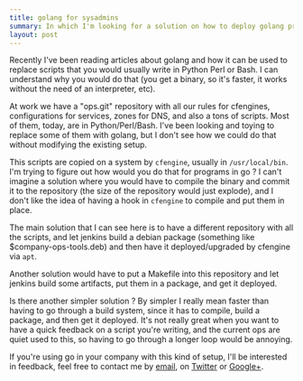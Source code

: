 ```yaml
---
title: golang for sysadmins
summary: In which I'm looking for a solution on how to deploy golang programs
layout: post
---
```


Recently I've been reading articles about golang and how it can be used to replace scripts that you would usually write in Python Perl or Bash. I can understand why you would do that (you get a binary, so it's faster, it works without the need of an interpreter, etc).

At work we have a "ops.git" repository with all our rules for cfengines, configurations for services, zones for DNS, and also a tons of scripts. Most of them, today, are in Python/Perl/Bash. I've been looking and toying to replace some of them with golang, but I don't see how we could do that without modifying the existing setup.

This scripts are copied on a system by `cfengine`, usually in `/usr/local/bin`. I'm trying to figure out how would you do that for programs in go ? I can't imagine a solution where you would have to compile the binary and commit it to the repository (the size of the repository would just explode), and I don't like the idea of having a hook in `cfengine` to compile and put them in place.

The main solution that I can see here is to have a different repository with all the scripts, and let jenkins build a debian package (something like $company-ops-tools.deb) and then have it deployed/upgraded by cfengine via `apt`.

Another solution would have to put a Makefile into this repository and let jenkins build some artifacts, put them in a package, and get it deployed.

Is there another simpler solution ? By simpler I really mean faster than having to go through a build system, since it has to compile, build a package, and then get it deployed. It's not really great when you want to have a quick feedback on a script you're writing, and the current ops are quiet used to this, so having to go through a longer loop would be annoying.

If you're using go in your company with this kind of setup, I'll be interested in feedback, feel free to contact me by [email](mailto:franck.cuny@gmail.com), on [Twitter](https://twitter.com/franckcuny) or [Google+](https://plus.google.com/+franckcuny).
